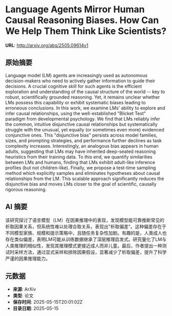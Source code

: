 # Language Agents Mirror Human Causal Reasoning Biases. How Can We Help Them Think Like Scientists?

**URL**: http://arxiv.org/abs/2505.09614v1

## 原始摘要

Language model (LM) agents are increasingly used as autonomous
decision-makers who need to actively gather information to guide their
decisions. A crucial cognitive skill for such agents is the efficient
exploration and understanding of the causal structure of the world -- key to
robust, scientifically grounded reasoning. Yet, it remains unclear whether LMs
possess this capability or exhibit systematic biases leading to erroneous
conclusions. In this work, we examine LMs' ability to explore and infer causal
relationships, using the well-established "Blicket Test" paradigm from
developmental psychology. We find that LMs reliably infer the common, intuitive
disjunctive causal relationships but systematically struggle with the unusual,
yet equally (or sometimes even more) evidenced conjunctive ones. This
"disjunctive bias" persists across model families, sizes, and prompting
strategies, and performance further declines as task complexity increases.
Interestingly, an analogous bias appears in human adults, suggesting that LMs
may have inherited deep-seated reasoning heuristics from their training data.
To this end, we quantify similarities between LMs and humans, finding that LMs
exhibit adult-like inference profiles (but not children-like). Finally, we
propose a test-time sampling method which explicitly samples and eliminates
hypotheses about causal relationships from the LM. This scalable approach
significantly reduces the disjunctive bias and moves LMs closer to the goal of
scientific, causally rigorous reasoning.


## AI 摘要

该研究探讨了语言模型（LM）在因果推理中的表现，发现模型能可靠推断常见的析取因果关系，但系统性难以处理合取关系，表现出"析取偏差"。这种偏差存在于不同模型家族、规模和提示策略中，且随任务复杂性加剧。有趣的是，人类成人也存在类似偏差，表明LM可能从训练数据继承了深层推理启发式。研究量化了LM与人类推理的相似性，发现其推理模式更接近成人而非儿童。最后，作者提出一种测试时采样方法，通过显式采样和排除因果假设，显著减少了析取偏差，提升了科学严谨的因果推理能力。

## 元数据

- **来源**: ArXiv
- **类型**: 论文
- **保存时间**: 2025-05-15T20:01:02Z
- **目录日期**: 2025-05-15
